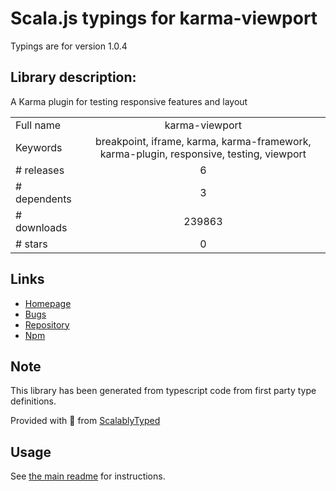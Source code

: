 
# Scala.js typings for karma-viewport

Typings are for version 1.0.4

## Library description:
A Karma plugin for testing responsive features and layout

|                    |                 |
| ------------------ | :-------------: |
| Full name          | karma-viewport |
| Keywords           | breakpoint, iframe, karma, karma-framework, karma-plugin, responsive, testing, viewport |
| # releases         | 6 |
| # dependents       | 3 |
| # downloads        | 239863 |
| # stars            | 0 |

## Links
- [Homepage](https://github.com/squidfunk/karma-viewport)
- [Bugs](https://github.com/squidfunk/karma-viewport/issues)
- [Repository](https://github.com/squidfunk/karma-viewport)
- [Npm](https://www.npmjs.com/package/karma-viewport)
    


## Note
This library has been generated from typescript code from first party type definitions.

Provided with :purple_heart: from [ScalablyTyped](https://github.com/oyvindberg/ScalablyTyped)

## Usage
See [the main readme](../../readme.md) for instructions.


